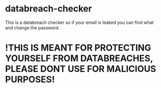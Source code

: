 # databreach-checker
This is a databreach checker so if your email is leaked you can find what and change the password.
# !THIS IS MEANT FOR PROTECTING YOURSELF FROM DATABREACHES, PLEASE DONT USE FOR MALICIOUS PURPOSES!
